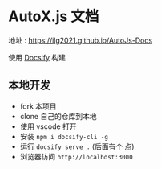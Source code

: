 # AutoX.js 文档

地址 : https://ilg2021.github.io/AutoJs-Docs


使用 [Docsify](https://github.com/docsifyjs/docsify/) 构建


## 本地开发

- fork 本项目
- clone 自己的仓库到本地
- 使用 vscode 打开
- 安装 `npm i docsify-cli -g`
- 运行 `docsify serve .` (后面有个 点)
- 浏览器访问 `http://localhost:3000`

